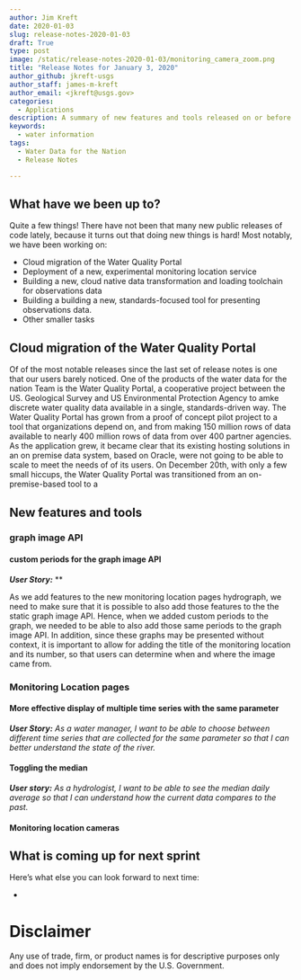 ```yaml
---
author: Jim Kreft
date: 2020-01-03
slug: release-notes-2020-01-03
draft: True
type: post
image: /static/release-notes-2020-01-03/monitoring_camera_zoom.png
title: "Release Notes for January 3, 2020"
author_github: jkreft-usgs
author_staff: james-m-kreft
author_email: <jkreft@usgs.gov>
categories:
  - Applications
description: A summary of new features and tools released on or before January 3, 2020
keywords:
  - water information
tags:
  - Water Data for the Nation
  - Release Notes

---
```


## What have we been up to?

Quite a few things! There have not been that many new public releases of code lately, because it turns out that doing new things is hard!  Most notably, we have been working on:

* Cloud migration of the Water Quality Portal
* Deployment of a new, experimental monitoring location service
* Building a new, cloud native data transformation and loading toolchain for observations data
* Building a building a new, standards-focused tool for presenting observations data.
* Other smaller tasks


## Cloud migration of the Water Quality Portal

Of of the most notable releases since the last set of release notes is one that our users barely noticed. One of the products of the water data for the nation Team is the Water Quality Portal, a cooperative project between the US. Geological Survey and US Environmental Protection Agency to amke discrete water quality data available in a single, standards-driven way.  The Water Quality Portal has grown from a proof of concept pilot project to a tool that organizations depend on, and from making 150 million rows of data available to nearly 400 million rows of data from over 400 partner agencies.  As the application grew, it became clear that its existing hosting solutions in an on premise data system, based on Oracle, were not going to be able to scale to meet the needs of of its users.  On December 20th, with only a few small hiccups, the Water Quality Portal was transitioned from an on-premise-based tool to a 

## New features and tools

### graph image API

#### custom periods for the graph image API

**_User Story:_** **

As we add features to the new monitoring location pages hydrograph, we need to make sure that it is possible to also add those features to the the static graph image API.  Hence, when we added custom periods to the graph, we needed to be able to also add those same periods to the graph image API. In addition, since these graphs may be presented without context, it is important to allow for adding the title of the monitoring location and its number, so that users can determine when and where the image came from.


### Monitoring Location pages

#### More effective display of multiple time series with the same parameter

**_User Story:_** *As a water manager, I want to be able to choose between different time series that are collected for the same parameter so that I can better understand the state of the river.*





#### Toggling the median


**_User story:_** *As a hydrologist, I want to be able to see the median daily average so that I can understand how the current data compares to the past.*



#### Monitoring location cameras



## What is coming up for next sprint

Here’s what else you can look forward to next time:

* 


Disclaimer
==========
Any use of trade, firm, or product names is for descriptive purposes only and does not imply endorsement by the U.S. Government.
